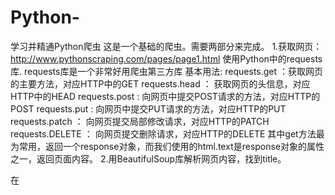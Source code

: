 # Python-
学习并精通Python爬虫
这是一个基础的爬虫。需要两部分来完成。
1.获取网页：http://www.pythonscraping.com/pages/page1.html 使用Python中的requests库.
requests库是一个非常好用爬虫第三方库
基本用法:
requests.get ：获取网页的主要方法，对应HTTP中的GET
requests.head ： 获取网页的头信息，对应HTTP中的HEAD
requests.post : 向网页中提交POST请求的方法，对应HTTP的POST
requests.put : 向网页中提交PUT请求的方法，对应HTTP的PUT
requests.patch ： 向网页提交局部修改请求，对应HTTP的PATCH
requests.DELETE ： 向网页提交删除请求，对应HTTP的DELETE
其中get方法最为常用，返回一个response对象，而我们使用的html.text是response对象的属性之一，返回页面内容。
2.用BeautifulSoup库解析网页内容，找到title。

在
